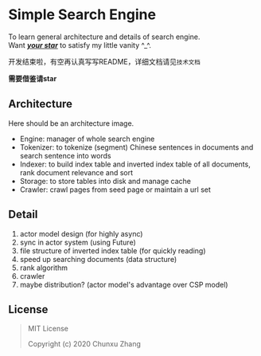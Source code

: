 # Simple Search Engine

To learn general architecture and details of search engine.  
Want <u>***your star***</u> to satisfy my little vanity ^\_^.  

开发结束啦，有空再认真写写README，详细文档请见`技术文档`

**需要借鉴请star**


## Architecture

Here should be an architecture image.

- Engine: manager of whole search engine
- Tokenizer: to tokenize (segment) Chinese sentences in documents and search sentence into words 
- Indexer: to build index table and inverted index table of all documents, rank document relevance and sort
- Storage: to store tables into disk and manage cache
- Crawler: crawl pages from seed page or maintain a url set

## Detail

1. actor model design (for highly async)
2. sync in actor system (using Future)
3. file structure of inverted index table (for quickly reading)
4. speed up searching documents (data structure)
5. rank algorithm
6. crawler 
7. maybe distribution? (actor model's advantage over CSP model)

## License

> MIT License
>
> Copyright (c) 2020 Chunxu Zhang

